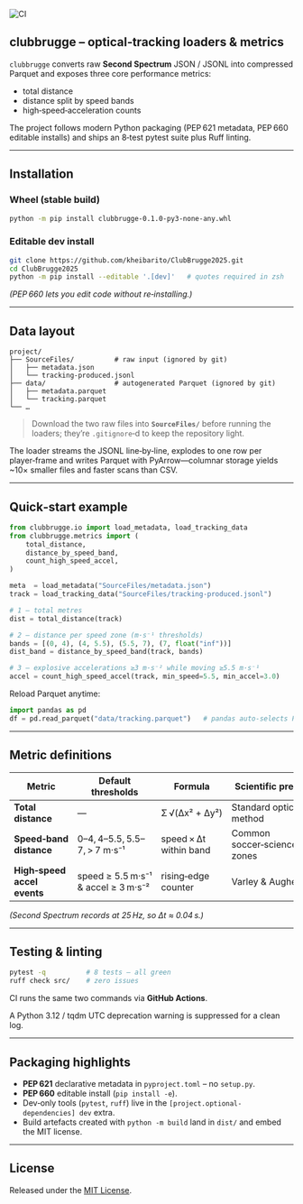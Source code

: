 ![CI](https://github.com/kheibarito/ClubBrugge2025/actions/workflows/ci.yml/badge.svg)

## clubbrugge – optical‑tracking loaders & metrics

`clubbrugge` converts raw **Second Spectrum** JSON / JSONL into compressed Parquet and exposes three core performance metrics:

* total distance  
* distance split by speed bands  
* high‑speed‑acceleration counts  

The project follows modern Python packaging (PEP 621 metadata, PEP 660 editable installs) and ships an 8‑test pytest suite plus Ruff linting.

---

## Installation

### Wheel (stable build)

```bash
python -m pip install clubbrugge-0.1.0-py3-none-any.whl
```

### Editable dev install

```bash
git clone https://github.com/kheibarito/ClubBrugge2025.git
cd ClubBrugge2025
python -m pip install --editable '.[dev]'   # quotes required in zsh
```
*(PEP 660 lets you edit code without re‑installing.)*

---

## Data layout

```
project/
├── SourceFiles/          # raw input (ignored by git)
│   ├── metadata.json
│   └── tracking-produced.jsonl
├── data/                 # autogenerated Parquet (ignored by git)
│   ├── metadata.parquet
│   └── tracking.parquet
└── …
```

> Download the two raw files into **`SourceFiles/`** before running the loaders; they’re `.gitignore`‑d to keep the repository light.

The loader streams the JSONL line‑by‑line, explodes to one row per player‑frame and writes Parquet with PyArrow—columnar storage yields ~10× smaller files and faster scans than CSV.

---

## Quick‑start example

```python
from clubbrugge.io import load_metadata, load_tracking_data
from clubbrugge.metrics import (
    total_distance,
    distance_by_speed_band,
    count_high_speed_accel,
)

meta  = load_metadata("SourceFiles/metadata.json")
track = load_tracking_data("SourceFiles/tracking-produced.jsonl")

# 1 – total metres
dist = total_distance(track)

# 2 – distance per speed zone (m·s⁻¹ thresholds)
bands = [(0, 4), (4, 5.5), (5.5, 7), (7, float("inf"))]
dist_band = distance_by_speed_band(track, bands)

# 3 – explosive accelerations ≥3 m·s⁻² while moving ≥5.5 m·s⁻¹
accel = count_high_speed_accel(track, min_speed=5.5, min_accel=3.0)
```

Reload Parquet anytime:

```python
import pandas as pd
df = pd.read_parquet("data/tracking.parquet")   # pandas auto‑selects PyArrow
```

---

## Metric definitions

| Metric | Default thresholds | Formula | Scientific precedent |
| ------ | ------------------ | ------- | -------------------- |
| **Total distance** | — | Σ √(Δx² + Δy²) | Standard optical/GPS method |
| **Speed‑band distance** | 0–4, 4–5.5, 5.5–7, > 7 m·s⁻¹ | speed × Δt within band | Common soccer‑science speed zones |
| **High‑speed accel events** | speed ≥ 5.5 m·s⁻¹ & accel ≥ 3 m·s⁻² | rising‑edge counter | Varley & Aughey 2013 |

*(Second Spectrum records at 25 Hz, so Δt ≈ 0.04 s.)*

---

## Testing & linting

```bash
pytest -q          # 8 tests – all green
ruff check src/    # zero issues
```

CI runs the same two commands via **GitHub Actions**.

A Python 3.12 / tqdm UTC deprecation warning is suppressed for a clean log.

---

## Packaging highlights

* **PEP 621** declarative metadata in `pyproject.toml` – no `setup.py`.  
* **PEP 660** editable install (`pip install -e`).  
* Dev‑only tools (`pytest`, `ruff`) live in the `[project.optional-dependencies] dev` extra.  
* Build artefacts created with `python -m build` land in `dist/` and embed the MIT license.

---

## License

Released under the [MIT License](LICENSE).
